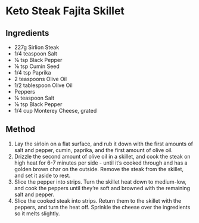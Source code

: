 # Keto Steak Fajita Skillet

## Ingredients

- 227g Sirlion Steak
- 1/4 teaspoon Salt
- ⅛ tsp Black Pepper
- ⅛ tsp Cumin Seed
- 1/4 tsp Paprika
- 2 teaspoons Olive Oil
- 1/2 tablespoon Olive Oil
- Peppers
- ⅛ teaspoon Salt
- ⅛ tsp Black Pepper
- 1/4 cup Monterey Cheese, grated

## Method

1. Lay the sirloin on a flat surface, and rub it down with the first amounts of salt and pepper, cumin, paprika, and the first amount of olive oil.
2. Drizzle the second amount of olive oil in a skillet, and cook the steak on high heat for 6-7 minutes per side - until it’s cooked through and has a golden brown char on the outside. Remove the steak from the skillet, and set it aside to rest.
3. Slice the pepper into strips. Turn the skillet heat down to medium-low, and cook the peppers until they’re soft and browned with the remaining salt and pepper.
4. Slice the cooked steak into strips. Return them to the skillet with the peppers, and turn the heat off. Sprinkle the cheese over the ingredients so it melts slightly.
